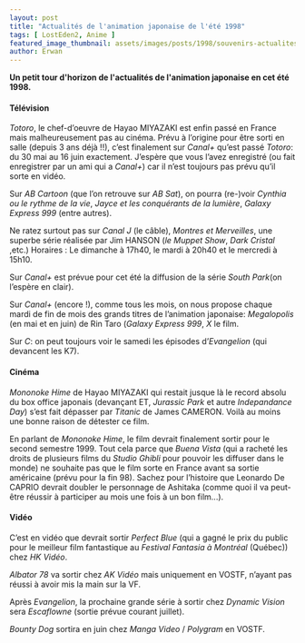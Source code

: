 ```yaml
---
layout: post
title: "Actualités de l'animation japonaise de l'été 1998"
tags: [ LostEden2, Anime ]
featured_image_thumbnail: assets/images/posts/1998/souvenirs-actualites-de-l-animation-japonaise-en-1998.jpg
author: Erwan
---
```


**Un petit tour d'horizon de l'actualités de l'animation japonaise en cet été 1998.**

#### Télévision

*Totoro*, le chef-d’oeuvre de Hayao MIYAZAKI est enfin passé en France mais malheureusement pas au cinéma. Prévu à l’origine pour être sorti en salle (depuis 3 ans déjà !!), c’est finalement sur *Canal+* qu’est passé *Totoro*: du 30 mai au 16 juin exactement. J’espère que vous l’avez enregistré (ou fait enregistrer par un ami qui a *Canal+*) car il n’est toujours pas prévu qu’il sorte en vidéo.

Sur *AB Cartoon* (que l’on retrouve sur *AB Sat*), on pourra (re-)voir *Cynthia ou le rythme de la vie*, *Jayce et les conquérants de la lumière*, *Galaxy Express 999* (entre autres).

Ne ratez surtout pas sur *Canal J* (le câble), *Montres et Merveilles*, une superbe série réalisée par Jim HANSON (*le Muppet Show*, *Dark Cristal* ,etc.) Horaires : Le dimanche à 17h40, le mardi à 20h40 et le mercredi à 15h10.

Sur *Canal+* est prévue pour cet été la diffusion de la série *South Park*(on l’espère en clair).

Sur *Canal+* (encore !), comme tous les mois, on nous propose chaque mardi de fin de mois des grands titres de l’animation japonaise: *Megalopolis* (en mai et en juin) de Rin Taro (*Galaxy Express 999*, *X* le film.

Sur *C*: on peut toujours voir le samedi les épisodes d’*Evangelion* (qui devancent les K7).

#### Cinéma

*Mononoke Hime* de Hayao MIYAZAKI qui restait jusque là le record absolu du box office japonais (devançant ET, *Jurassic Park* et autre *Indepandance Day*) s’est fait dépasser par *Titanic* de James CAMERON. Voilà au moins une bonne raison de détester ce film.

En parlant de *Mononoke Hime*, le film devrait finalement sortir pour le second semestre 1999. Tout cela parce que *Buena Vista* (qui a racheté les droits de plusieurs films du *Studio Ghibli* pour pouvoir les diffuser dans le monde) ne souhaite pas que le film sorte en France avant sa sortie américaine (prévu pour la fin 98). Sachez pour l’histoire que Leonardo De CAPRIO devrait doubler le personnage de Ashitaka (comme quoi il va peut-être réussir à participer au mois une fois à un bon film...).

#### Vidéo

C’est en vidéo que devrait sortir *Perfect Blue* (qui a gagné le prix du public pour le meilleur film fantastique au *Festival Fantasia à Montréal* (Québec)) chez *HK Vidéo*.

*Albator 78* va sortir chez *AK Vidéo* mais uniquement en VOSTF, n’ayant pas réussi à avoir mis la main sur la VF.

Après *Evangelion*, la prochaine grande série à sortir chez *Dynamic Vision* sera *Escaflowne* (sortie prévue courant juillet).

*Bounty Dog* sortira en juin chez *Manga Video* / *Polygram* en VOSTF.